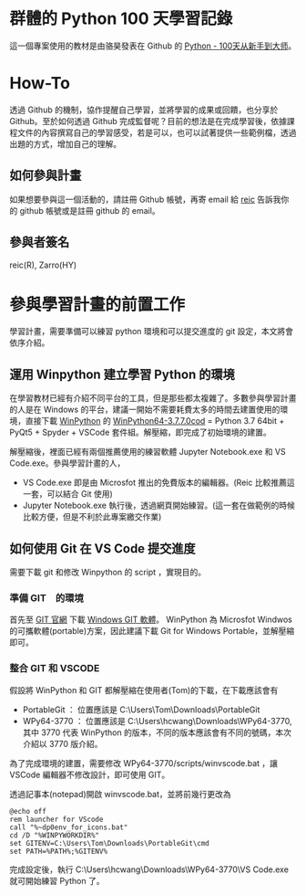 # 群體的 Python 100 天學習記錄

這一個專案使用的教材是由骆昊發表在 Github 的 [Python - 100天从新手到大师](https://github.com/jackfrued/Python-100-Days)。

# How-To

透過 Github 的機制，協作提醒自己學習，並將學習的成果或回饋，也分享於 Github。至於如何透過 Github 完成監督呢？目前的想法是在完成學習後，依據課程文件的內容撰寫自己的學習感受，若是可以，也可以試著提供一些範例檔，透過出題的方式，增加自己的理解。

## 如何參與計畫

如果想要參與這一個活動的，請註冊 Github 帳號，再寄 email 給 [reic](mailto:reic.wang@gmail.com) 告訴我你的 github 帳號或是註冊 github 的 email。

## 參與者簽名

reic(R), Zarro(HY)



# 參與學習計畫的前置工作

學習計畫，需要準備可以練習 python 環境和可以提交進度的 git 設定，本文將會依序介紹。

## 運用 Winpython 建立學習 Python 的環境

在學習教材已經有介紹不同平台的工具，但是那些都太複雜了。多數參與學習計畫的人是在 Windows 的平台，建議一開始不需要耗費太多的時間去建置使用的環境，直接下載 [WinPython](https://winpython.github.io/) 的 [WinPython64-3.7.7.0cod](https://github.com/winpython/winpython/releases/download/2.3.20200319/Winpython64-3.7.7.0cod.exe) = Python 3.7 64bit + PyQt5 + Spyder + VSCode 套件組。解壓縮，即完成了初始環境的建置。

解壓縮後，裡面已經有兩個推薦使用的練習軟體 Jupyter Notebook.exe 和 VS Code.exe。參與學習計畫的人，

* VS Code.exe 即是由 Microsfot 推出的免費版本的編輯器。(Reic 比較推薦這一套，可以結合 Git 使用)
* Jupyter Notebook.exe 執行後，透過網頁開始練習。(這一套在做範例的時候比較方便，但是不利於此專案繳交作業)

## 如何使用 Git 在 VS Code 提交進度

需要下載 git 和修改 Winpython 的 script ，實現目的。

###  準備 GIT　的環境

首先至 [GIT 官網](https://git-scm.com/) 下載 [Windows GIT 軟體](https://git-scm.com/download/win)。 WinPython 為 Microsfot Windwos 的可攜軟體(portable)方案，因此建議下載 Git for Windows Portable，並解壓縮即可。

### 整合 GIT 和 VSCODE

假設將 WinPython 和 GIT 都解壓縮在使用者(Tom)的下載，在下載應該會有

* PortableGit ： 位置應該是 C:\Users\Tom\Downloads\PortableGit
* WPy64-3770 ： 位置應該是 C:\Users\hcwang\Downloads\WPy64-3770, 其中 3770 代表 WinPython 的版本，不同的版本應該會有不同的號碼，本次介紹以 3770 版介紹。

為了完成環境的建置，需要修改 WPy64-3770/scripts/winvscode.bat ，讓 VSCode 編輯器不修改設計，即可使用 GIT。

透過記事本(notepad)開啟 winvscode.bat，並將前幾行更改為

```Batch
@echo off
rem launcher for VScode
call "%~dp0env_for_icons.bat"
cd /D "%WINPYWORKDIR%"
set GITENV=C:\Users\Tom\Downloads\PortableGit\cmd
set PATH=%PATH%;%GITENV%
```

完成設定後，執行 C:\Users\hcwang\Downloads\WPy64-3770\VS Code.exe 就可開始練習 Python 了。
